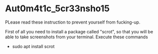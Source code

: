 # Aut0m4t1c_5cr33nsho15

PLease read these instruction to prevent yourself from fucking-up.

First of all you need to install a package called "scrot", so that you will be able to take screenshots from your terminal.
Execute these commands
* sudo apt install scrot

